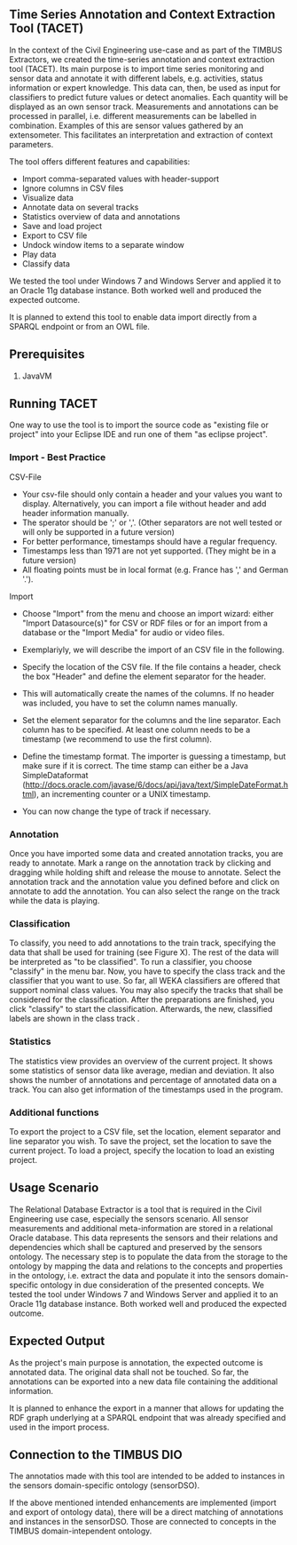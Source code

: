 ##	Time Series Annotation and Context Extraction Tool (TACET)

In the context of the Civil Engineering use-case and as part of the TIMBUS Extractors, we created the time-series annotation and context extraction tool (TACET). Its main purpose is to import time series monitoring and sensor data and annotate it with different labels, e.g. activities, status information or expert knowledge. This data can, then, be used as input for classifiers to predict future values or detect anomalies.
Each quantity will be displayed as an own sensor track. Measurements and annotations can be processed in parallel, i.e. different measurements can be labelled in combination. Examples of this are sensor values gathered by an extensometer. This facilitates an interpretation and extraction of context parameters.

The tool offers different features and capabilities:
- Import comma-separated values with header-support
- Ignore columns in CSV files
- Visualize data
- Annotate data on several tracks
- Statistics overview of data and annotations
- Save and load project
- Export to CSV file
- Undock window items to a separate window
- Play data
- Classify data

We tested the tool under Windows 7 and Windows Server and applied it to an Oracle 11g database instance. Both worked well and produced the expected outcome.

It is planned to extend this tool to enable data import directly from a SPARQL endpoint or from an OWL file. 


## Prerequisites

1. JavaVM


## Running TACET

One way to use the tool is to import the source code as "existing file or project" into your Eclipse IDE and run one of them "as eclipse project". 


### Import - Best Practice

CSV-File
- Your csv-file should only contain a header and your values you want to display. Alternatively, you can import a file without header and add header information manually.
- The sperator should be ';' or ','. (Other separators are not well tested or will only be supported in a future version)
- For better performance, timestamps should have a regular frequency.
- Timestamps less than 1971 are not yet supported. (They might be in a future version)
- All floating points must be in local format (e.g. France has ',' and German '.').

Import
- Choose "Import" from the menu and choose an import wizard: either "Import Datasource(s)" for CSV or RDF files or for an import from a database or the "Import Media" for audio or video files.
- Exemplariyly, we will describe the import of an CSV file in the following.

- Specify the location of the CSV file. If the file contains a header, check the box "Header" and define the element separator for the header.
- This will automatically create the names of the columns. If no header was included, you have to set the column names manually.
- Set the element separator for the columns and the line separator. Each column has to be specified. At least one column needs to be a timestamp (we recommend to use the first column).
- Define the timestamp format. The importer is guessing a timestamp, but make sure if it is correct. The time stamp can either be a Java SimpleDataformat (http://docs.oracle.com/javase/6/docs/api/java/text/SimpleDateFormat.html), an incrementing counter or a UNIX timestamp.
- You can now change the type of track if necessary.


### Annotation

Once you have imported some data and created annotation tracks, you are ready to annotate. Mark a range on the annotation track by clicking and dragging while holding shift and release the mouse to annotate. Select the annotation track and the annotation value you defined before and click on annotate to add the annotation. You can also select the range on the track while the data is playing.


### Classification

To classify, you need to add annotations to the train track, specifying the data that shall be used for training (see Figure X). The rest of the data will be interpreted as "to be classified".
To run a classifier, you choose "classify" in the menu bar. Now, you have to specify the class track and the classifier that you want to use. So far, all WEKA classifiers are offered that support nominal class values. You may also specify the tracks that shall be considered for the classification. After the preparations are finished, you click "classify" to start the classification. Afterwards, the new, classified labels are shown in the class track .


### Statistics
The statistics view provides an overview of the current project. It shows some statistics of sensor data like average, median and deviation.
It also shows the number of annotations and percentage of annotated data on a track. You can also get information of the timestamps used in the program.

### Additional functions 
To export the project to a CSV file, set the location, element separator and line separator you wish.
To save the project, set the location to save the current project.
To load a project, specify the location to load an existing project. 


##	Usage Scenario
The Relational Database Extractor is a tool that is required in the Civil Engineering use case, especially the sensors scenario. All sensor measurements and additional meta-information are stored in a relational Oracle database. This data represents the sensors and their relations and dependencies which shall be captured and preserved by the sensors ontology. The necessary step is to populate the data from the storage to the ontology by mapping the data and relations to the concepts and properties in the ontology, i.e. extract the data and populate it into the sensors domain-specific ontology in due consideration of the presented concepts.
We tested the tool under Windows 7 and Windows Server and applied it to an Oracle 11g database instance. Both worked well and produced the expected outcome.


## Expected Output

As the project's main purpose is annotation, the expected outcome is annotated data. The original data shall not be touched. So far, the annotations can be exported into a new data file containing the additional information. 

It is planned to enhance the export in a manner that allows for updating the RDF graph underlying at a SPARQL endpoint that was already specified and used in the import process.


## Connection to the TIMBUS DIO

The annotatios made with this tool are intended to be added to instances in the sensors domain-specific ontology (sensorDSO).

If the above mentioned intended enhancements are implemented (import and export of ontology data), there will be a direct matching of annotations and instances in the sensorDSO. Those are connected to concepts in the TIMBUS domain-intependent ontology.